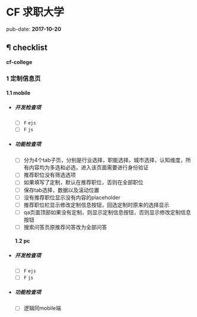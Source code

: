 # CF 求职大学

pub-date: **2017-10-20**

## ¶ checklist

**cf-college**

### 1 定制信息页

 #### 1.1 mobile

  - ##### 开发检查项

    - [ ] `F` `ejs` 
    - [ ] `F` `js` 

  - ##### 功能检查项

    - [ ] 分为4个tab子页，分别是行业选择，职能选择，城市选择，认知维度，所有内容均为多选和必选，进入该页面需要进行身份验证
    - [ ] 推荐职位没有筛选选项
    - [ ] 如果填写了定制，默认在推荐职位，否则在全部职位
    - [ ] 保存tab选择，数据以及滚动位置
    - [ ] 没有推荐职位显示没有内容的placeholder
    - [ ] 推荐职位栏显示修改定制信息按钮，回选定制时原来的选择显示
    - [ ] qa页面顶部如果没有定制，则显示定制信息按钮，否则显示修改定制信息按钮
    - [ ] 搜索问答页原推荐问答改为全部问答

     #### 1.2 pc

  - ##### 开发检查项

    - [ ] `F` `ejs` 
    - [ ] `F` `js` 

  - ##### 功能检查项

    - [ ] 逻辑同mobile端